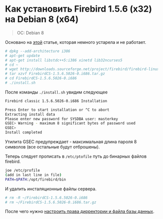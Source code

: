 # Как установить Firebird 1.5.6 \(x32\) на Debian 8 \(x64\)

> OC: Debian 8

Основано на [этой](http://blog.elve.name/?p=608) статье, которая немного устарела и не работает.

```bash
# dpkg --add-architecture i386
# apt-get update
# apt-get install libstdc++5:i386 xinetd lib32ncurses5
# cd ~
# wget http://downloads.sourceforge.net/project/firebird/firebird-linux-i386/1.5.6-Release/FirebirdCS-1.5.6.5026-0.i686.tar.gz
# tar xzvf FirebirdCS-1.5.6.5026-0.i686.tar.gz
# cd FirebirdCS-1.5.6.5026-0.i686
# ./install.sh
```

После команды `./install.sh` увидим следующее

```bash
Firebird classic 1.5.6.5026-0.i686 Installation

Press Enter to start installation or ^C to abort
Extracting install data
Please enter new password for SYSDBA user: masterkey
GSEC> Warning - maximum 8 significant bytes of password used
GSEC>
Install completed
```

Утилита GSEC предупреждает - максимальная длина пароля 8 символов \(все остальные будут отброшены\).

Теперь следует прописать в `/etc/ptofile`  путь до бинарных файлов firebird.

```bash
joe /etc/profile 
(add in last line in file)
PATH=$PATH:/opt/firebird/bin
```

И удалить инсталяционные файлы сервера.

```bash
# rm -R ~/FirebirdCS-1.5.6.5026-0.i686
# rm ~/FirebirdCS-1.5.6.5026-0.i686.tar.gz
```

После чего нужно [настроить права дирректории и файла базы данных](https://linux.nesterof.com/database_file_priveleges.html).

